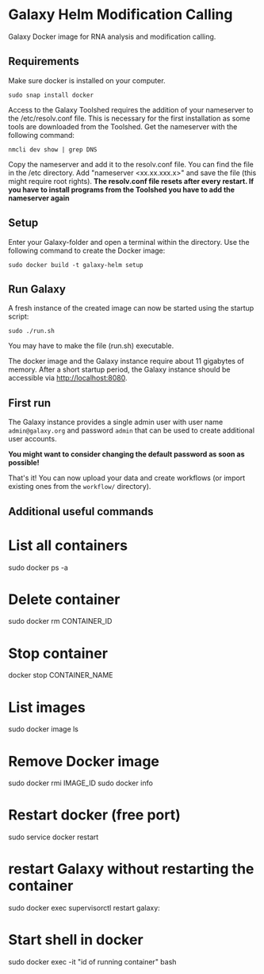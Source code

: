 # Galaxy Helm Modification Calling

Galaxy Docker image for RNA analysis and modification calling.

## Requirements
Make sure docker is installed on your computer.
```
sudo snap install docker
```

Access to the Galaxy Toolshed requires the addition of your nameserver to the /etc/resolv.conf file. This is necessary
for the first installation as some tools are downloaded from the Toolshed.
Get the nameserver with the following command:
```
nmcli dev show | grep DNS
```
Copy the nameserver and add it to the resolv.conf file. You can find the file in the /etc directory.
Add "nameserver <xx.xx.xxx.x>" and save the file (this might require root rights).
**The resolv.conf file resets after every restart. If you have to install programs from the Toolshed you have to add the nameserver again**

## Setup
Enter your Galaxy-folder and open a terminal within the directory.
Use the following command to create the Docker image:
```
sudo docker build -t galaxy-helm setup
```

## Run Galaxy
A fresh instance of the created image can now be started using the startup script:
```
sudo ./run.sh
```
You may have to make the file (run.sh) executable.

The docker image and the Galaxy instance require about 11 gigabytes of memory.
After a short startup period, the Galaxy instance should be accessible via <http://localhost:8080>.

## First run
The Galaxy instance provides a single admin user with user name `admin@galaxy.org` and password `admin` that can be used to create additional user accounts.

**You might want to consider changing the default password as soon as possible!**

That's it! You can now upload your data and create workflows (or import existing ones from the `workflow/` directory).


## Additional useful commands


# List all containers
sudo docker ps -a
# Delete container
sudo docker rm CONTAINER_ID
# Stop container
docker stop CONTAINER_NAME

# List images
sudo docker image ls
# Remove Docker image
sudo docker rmi IMAGE_ID
sudo docker info

# Restart docker (free port)
sudo service docker restart

# restart Galaxy without restarting the container
sudo docker exec <container name> supervisorctl restart galaxy:

# Start shell in docker
sudo docker exec -it "id of running container" bash
